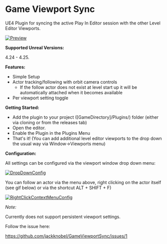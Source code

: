 # Game Viewport Sync
UE4 Plugin for syncing the active Play In Editor session with the other Level Editor Viewports.

[![Preview](https://i.imgur.com/5PEwR0p.gif)](https://gfycat.com/responsiblemealyheifer.gif)

**Supported Unreal Versions:**

4.24 - 4.25.

**Features:**
- Simple Setup
- Actor tracking/following with orbit camera controls 
  - If the follow actor does not exist at level start up it will be automatically attached when it becomes available
- Per viewport setting toggle

**Getting Started:**
- Add the plugin to your project ([GameDirectory]/Plugins/) folder (either via cloning or from the releases tab)
- Open the editor.
- Enable the Plugin in the Plugins Menu
- That's it! (You can add additional level editor viewports to the drop down the usual way via Window->Viewports menu)

**Configuration:**

All settings can be configured via the viewport window drop down menu:

[![DropDownConfig](https://i.imgur.com/24HuxOol.gif)](https://i.imgur.com/24HuxOo.gif)

You can follow an actor via the menu above, right clicking on the actor itself (see gif below) or via the shortcut ALT + SHIFT + F)

[![RightClickContextMenuConfig](https://i.imgur.com/eKs9jPFl.gif)](https://i.imgur.com/eKs9jPF.gif)


*Note:*

Currently does not support persistent viewport settings. 

Follow the issue here:

https://github.com/jackknobel/GameViewportSync/issues/1
